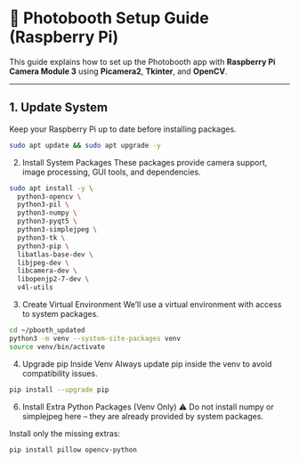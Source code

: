 # 📸 Photobooth Setup Guide (Raspberry Pi)

This guide explains how to set up the Photobooth app with **Raspberry Pi Camera Module 3** using **Picamera2**, **Tkinter**, and **OpenCV**.

---

## 1. Update System

Keep your Raspberry Pi up to date before installing packages.

```bash
sudo apt update && sudo apt upgrade -y
```
2. Install System Packages
These packages provide camera support, image processing, GUI tools, and dependencies.

```bash
sudo apt install -y \
  python3-opencv \
  python3-pil \
  python3-numpy \
  python3-pyqt5 \
  python3-simplejpeg \
  python3-tk \
  python3-pip \
  libatlas-base-dev \
  libjpeg-dev \
  libcamera-dev \
  libopenjp2-7-dev \
  v4l-utils
```
3. Create Virtual Environment
We’ll use a virtual environment with access to system packages.

```bash
cd ~/pbooth_updated
python3 -m venv --system-site-packages venv
source venv/bin/activate
```
4. Upgrade pip Inside Venv
Always update pip inside the venv to avoid compatibility issues.

```bash
pip install --upgrade pip
```
6. Install Extra Python Packages (Venv Only)
⚠️ Do not install numpy or simplejpeg here – they are already provided by system packages.

Install only the missing extras:

```bash
pip install pillow opencv-python
```
